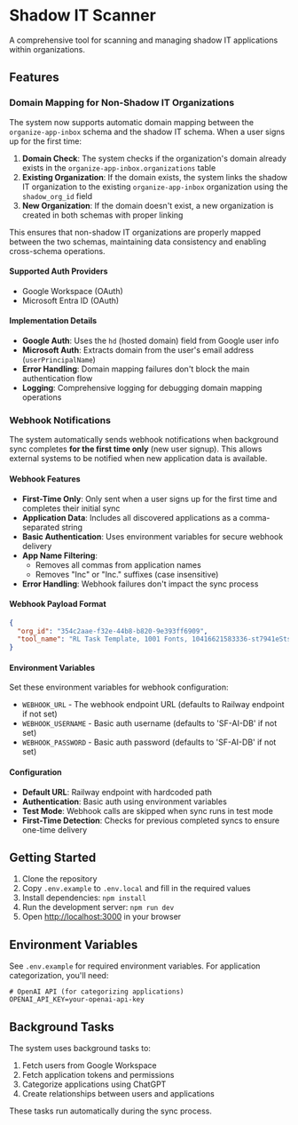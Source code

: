 # Shadow IT Scanner

A comprehensive tool for scanning and managing shadow IT applications within organizations.

## Features

### Domain Mapping for Non-Shadow IT Organizations

The system now supports automatic domain mapping between the `organize-app-inbox` schema and the shadow IT schema. When a user signs up for the first time:

1. **Domain Check**: The system checks if the organization's domain already exists in the `organize-app-inbox.organizations` table
2. **Existing Organization**: If the domain exists, the system links the shadow IT organization to the existing `organize-app-inbox` organization using the `shadow_org_id` field
3. **New Organization**: If the domain doesn't exist, a new organization is created in both schemas with proper linking

This ensures that non-shadow IT organizations are properly mapped between the two schemas, maintaining data consistency and enabling cross-schema operations.

#### Supported Auth Providers
- Google Workspace (OAuth)
- Microsoft Entra ID (OAuth)

#### Implementation Details
- **Google Auth**: Uses the `hd` (hosted domain) field from Google user info
- **Microsoft Auth**: Extracts domain from the user's email address (`userPrincipalName`)
- **Error Handling**: Domain mapping failures don't block the main authentication flow
- **Logging**: Comprehensive logging for debugging domain mapping operations

### Webhook Notifications

The system automatically sends webhook notifications when background sync completes **for the first time only** (new user signup). This allows external systems to be notified when new application data is available.

#### Webhook Features
- **First-Time Only**: Only sent when a user signs up for the first time and completes their initial sync
- **Application Data**: Includes all discovered applications as a comma-separated string
- **Basic Authentication**: Uses environment variables for secure webhook delivery
- **App Name Filtering**: 
  - Removes all commas from application names
  - Removes "Inc" or "Inc." suffixes (case insensitive)
- **Error Handling**: Webhook failures don't impact the sync process

#### Webhook Payload Format
```json
{
  "org_id": "354c2aae-f32e-44b8-b820-9e393ff6909",
  "tool_name": "RL Task Template, 1001 Fonts, 10416621583336-st7941eStsm9c43jbldqvbem4ad0c64.apps.googleusercontent.com, 1045500800636.apps.googleusercontent.com, 10Web, 123cards, 1757127470701-2vd180drt0ej6w9.apps.googleusercontent.com, 1811 Labs, 192.com, isaacs.co, 222247420410-nt2713ctqchbprtvvpt8cu4q40latno8.apps.googleusercontent.com, 243672_ModelA, 253788 - Delete rows, 253788 - Delete rows App Script, 26448307912B-7e3pgk40lj36rdh2ed9pchmi+470001.apps.googleusercontent.com"
}
```

#### Environment Variables
Set these environment variables for webhook configuration:
- `WEBHOOK_URL` - The webhook endpoint URL (defaults to Railway endpoint if not set)
- `WEBHOOK_USERNAME` - Basic auth username (defaults to 'SF-AI-DB' if not set)  
- `WEBHOOK_PASSWORD` - Basic auth password (defaults to 'SF-AI-DB' if not set)

#### Configuration
- **Default URL**: Railway endpoint with hardcoded path
- **Authentication**: Basic auth using environment variables
- **Test Mode**: Webhook calls are skipped when sync runs in test mode
- **First-Time Detection**: Checks for previous completed syncs to ensure one-time delivery

## Getting Started

1. Clone the repository
2. Copy `.env.example` to `.env.local` and fill in the required values
3. Install dependencies: `npm install`
4. Run the development server: `npm run dev`
5. Open [http://localhost:3000](http://localhost:3000) in your browser

## Environment Variables

See `.env.example` for required environment variables. For application categorization, you'll need:

```
# OpenAI API (for categorizing applications)
OPENAI_API_KEY=your-openai-api-key
```

## Background Tasks

The system uses background tasks to:

1. Fetch users from Google Workspace
2. Fetch application tokens and permissions
3. Categorize applications using ChatGPT
4. Create relationships between users and applications

These tasks run automatically during the sync process. 